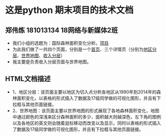 # 这是python 期末项目的技术文档
## 郑伟炼      181013134    18网络与新媒体2班
* 我们小组的选题为：国际森林面积变化分析。[项目](http://siiting.pythonanywhere.com/)
* 为此我们做了一共四个页面，分别是一个[首页](http://siiting.pythonanywhere.com/)、三个详情页（分别为[地区分层](http://siiting.pythonanywhere.com/region)、[世界地图](http://siiting.pythonanywhere.com/map)、[收入分层](http://siiting.pythonanywhere.com/hierarchy)）
* 我主要是负责收入分层页面与世界地图。
## HTML文档描述
* 1、地区分层：该页面主要以地区为切入点分析各地区从1990年到2014年的森林面积变化，以表格的形式插入了数据及17级同学做的可视化图形，并且有下拉框与其他页面链接。
* 2、世界地图：该页面主要以世界地图的形式展现了各地森林面积变化，地图中通过颜色的深浅来区分森林面积的多少，面积越大则越深色，左下角的图例以及各地区的英文则会随着鼠标移动而改变以及显示，同时以表格的形式插入了数据及17级同学做的可视化图形，并且有下拉框与其他页面链接。
## 

